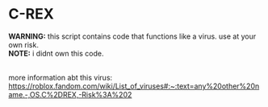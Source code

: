 # C-REX

**WARNING:** this script contains code that functions like a virus. use at your own risk.
\
**NOTE:** i didnt own this code.

\
more information abt this virus:\
https://roblox.fandom.com/wiki/List_of_viruses#:~:text=any%20other%20name.-,OS.C%2DREX,-Risk%3A%202

